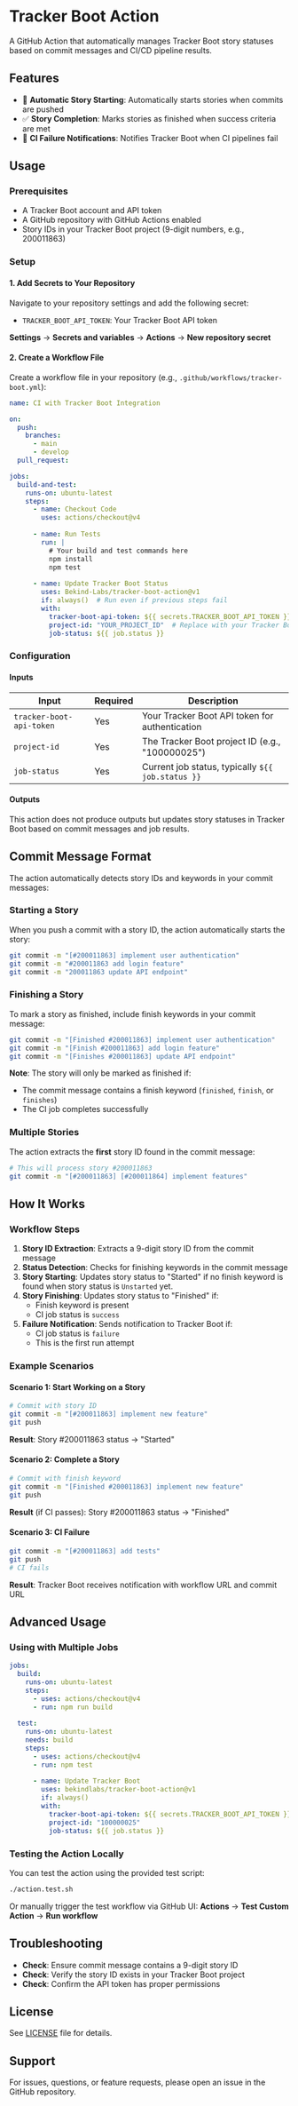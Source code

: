 # Tracker Boot Action

A GitHub Action that automatically manages Tracker Boot story statuses based on commit messages and CI/CD pipeline results.

## Features

- 🚀 **Automatic Story Starting**: Automatically starts stories when commits are pushed
- ✅ **Story Completion**: Marks stories as finished when success criteria are met
- 🔔 **CI Failure Notifications**: Notifies Tracker Boot when CI pipelines fail

## Usage

### Prerequisites

- A Tracker Boot account and API token
- A GitHub repository with GitHub Actions enabled
- Story IDs in your Tracker Boot project (9-digit numbers, e.g., 200011863)

### Setup

#### 1. Add Secrets to Your Repository

Navigate to your repository settings and add the following secret:

- `TRACKER_BOOT_API_TOKEN`: Your Tracker Boot API token

**Settings** → **Secrets and variables** → **Actions** → **New repository secret**

#### 2. Create a Workflow File

Create a workflow file in your repository (e.g., `.github/workflows/tracker-boot.yml`):

```yaml
name: CI with Tracker Boot Integration

on:
  push:
    branches:
      - main
      - develop
  pull_request:

jobs:
  build-and-test:
    runs-on: ubuntu-latest
    steps:
      - name: Checkout Code
        uses: actions/checkout@v4
      
      - name: Run Tests
        run: |
          # Your build and test commands here
          npm install
          npm test
      
      - name: Update Tracker Boot Status
        uses: Bekind-Labs/tracker-boot-action@v1
        if: always()  # Run even if previous steps fail
        with:
          tracker-boot-api-token: ${{ secrets.TRACKER_BOOT_API_TOKEN }}
          project-id: "YOUR_PROJECT_ID"  # Replace with your Tracker Boot project ID
          job-status: ${{ job.status }}
```

### Configuration

#### Inputs

| Input | Required | Description |
|-------|----------|-------------|
| `tracker-boot-api-token` | Yes | Your Tracker Boot API token for authentication |
| `project-id` | Yes | The Tracker Boot project ID (e.g., "100000025") |
| `job-status` | Yes | Current job status, typically `${{ job.status }}` |

#### Outputs

This action does not produce outputs but updates story statuses in Tracker Boot based on commit messages and job results.

## Commit Message Format

The action automatically detects story IDs and keywords in your commit messages:

### Starting a Story

When you push a commit with a story ID, the action automatically starts the story:

```bash
git commit -m "[#200011863] implement user authentication"
git commit -m "#200011863 add login feature"
git commit -m "200011863 update API endpoint"
```

### Finishing a Story

To mark a story as finished, include finish keywords in your commit message:

```bash
git commit -m "[Finished #200011863] implement user authentication"
git commit -m "[Finish #200011863] add login feature"
git commit -m "[Finishes #200011863] update API endpoint"
```

**Note**: The story will only be marked as finished if:
- The commit message contains a finish keyword (`finished`, `finish`, or `finishes`)
- The CI job completes successfully

### Multiple Stories

The action extracts the **first** story ID found in the commit message:

```bash
# This will process story #200011863
git commit -m "[#200011863] [#200011864] implement features"
```

## How It Works

### Workflow Steps

1. **Story ID Extraction**: Extracts a 9-digit story ID from the commit message
2. **Status Detection**: Checks for finishing keywords in the commit message
3. **Story Starting**: Updates story status to "Started" if no finish keyword is found when story status is `Unstarted` yet.
4. **Story Finishing**: Updates story status to "Finished" if:
   - Finish keyword is present
   - CI job status is `success`
5. **Failure Notification**: Sends notification to Tracker Boot if:
   - CI job status is `failure`
   - This is the first run attempt

### Example Scenarios

#### Scenario 1: Start Working on a Story

```bash
# Commit with story ID
git commit -m "[#200011863] implement new feature"
git push
```

**Result**: Story #200011863 status → "Started"

#### Scenario 2: Complete a Story

```bash
# Commit with finish keyword
git commit -m "[Finished #200011863] implement new feature"
git push
```

**Result** (if CI passes): Story #200011863 status → "Finished"

#### Scenario 3: CI Failure

```bash
git commit -m "[#200011863] add tests"
git push
# CI fails
```

**Result**: Tracker Boot receives notification with workflow URL and commit URL

## Advanced Usage

### Using with Multiple Jobs

```yaml
jobs:
  build:
    runs-on: ubuntu-latest
    steps:
      - uses: actions/checkout@v4
      - run: npm run build
  
  test:
    runs-on: ubuntu-latest
    needs: build
    steps:
      - uses: actions/checkout@v4
      - run: npm test
      
      - name: Update Tracker Boot
        uses: bekindlabs/tracker-boot-action@v1
        if: always()
        with:
          tracker-boot-api-token: ${{ secrets.TRACKER_BOOT_API_TOKEN }}
          project-id: "100000025"
          job-status: ${{ job.status }}
```

### Testing the Action Locally

You can test the action using the provided test script:

```bash
./action.test.sh
```

Or manually trigger the test workflow via GitHub UI:
**Actions** → **Test Custom Action** → **Run workflow**

## Troubleshooting

- **Check**: Ensure commit message contains a 9-digit story ID
- **Check**: Verify the story ID exists in your Tracker Boot project
- **Check**: Confirm the API token has proper permissions

## License

See [LICENSE](LICENSE) file for details.

## Support

For issues, questions, or feature requests, please open an issue in the GitHub repository.
